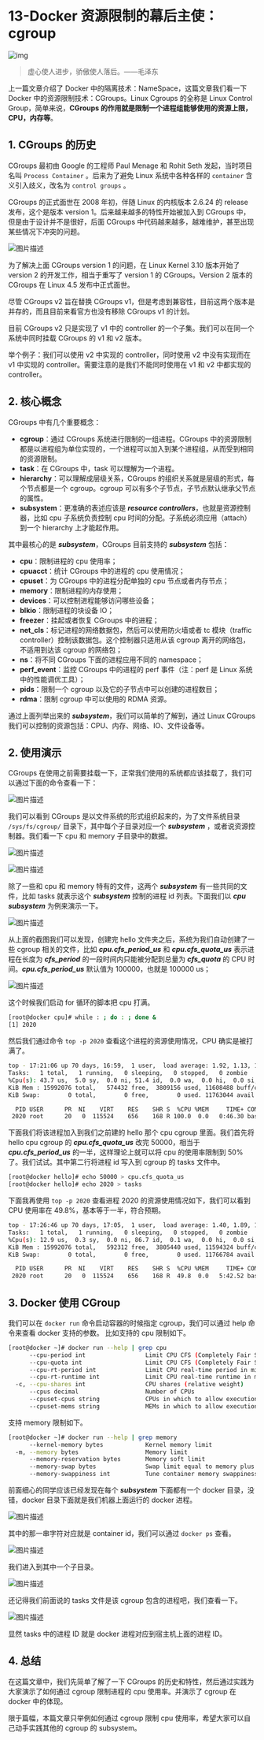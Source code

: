 # 13-Docker 资源限制的幕后主使：cgroup

![img](./assets/5f1680da0001139406400359.jpg)

> 虚心使人进步，骄傲使人落后。——毛泽东

上一篇文章介绍了 Docker 中的隔离技术：NameSpace，这篇文章我们看一下 Docker 中的资源限制技术：CGroups。Linux Cgroups 的全称是 Linux Control Group，简单来说，**CGroups 的作用就是限制一个进程组能够使用的资源上限，CPU，内存等**。

## 1. CGroups 的历史

CGroups 最初由 Google 的工程师 Paul Menage 和 Rohit Seth 发起，当时项目名叫 `Process Container` 。后来为了避免 Linux 系统中各种各样的 `container` 含义引入歧义，改名为 `control groups` 。

CGroups 的正式面世在 2008 年初，伴随 Linux 的内核版本 2.6.24 的 release 发布，这个是版本 version 1。后来越来越多的特性开始被加入到 CGroups 中，但是由于设计并不是很好，后面 CGroups 中代码越来越多，越难维护，甚至出现某些情况下冲突的问题。

![图片描述](./assets/5f3a1c730001f24e08000450.png)

为了解决上面 CGroups version 1 的问题，在 Linux Kernel 3.10 版本开始了 version 2 的开发工作，相当于重写了 version 1 的 CGroups。Version 2 版本的 CGroups 在 Linux 4.5 发布中正式面世。

尽管 CGroups v2 旨在替换 CGroups v1，但是考虑到兼容性，目前这两个版本是并存的，而且目前来看官方也没有移除 CGroups v1 的计划。

目前 CGroups v2 只是实现了 v1 中的 controller 的一个子集。我们可以在同一个系统中同时挂载 CGroups 的 v1 和 v2 版本。

举个例子：我们可以使用 v2 中实现的 controller，同时使用 v2 中没有实现而在 v1 中实现的 controller。需要注意的是我们不能同时使用在 v1 和 v2 中都实现的 controller。

## 2. 核心概念

CGroups 中有几个重要概念：

- **cgroup**：通过 CGroups 系统进行限制的一组进程。CGroups 中的资源限制都是以进程组为单位实现的，一个进程可以加入到某个进程组，从而受到相同的资源限制。
- **task**：在 CGroups 中，task 可以理解为一个进程。
- **hierarchy**：可以理解成层级关系，CGroups 的组织关系就是层级的形式，每个节点都是一个 cgroup。cgroup 可以有多个子节点，子节点默认继承父节点的属性。
- **subsystem**：更准确的表述应该是 ***resource controllers***，也就是资源控制器，比如 cpu 子系统负责控制 cpu 时间的分配。子系统必须应用（attach）到一个 hierarchy 上才能起作用。

其中最核心的是 ***subsystem***，CGroups 目前支持的 ***subsystem*** 包括：

- **cpu**：限制进程的 cpu 使用率；
- **cpuacct**：统计 CGroups 中的进程的 cpu 使用情况；
- **cpuset**：为 CGroups 中的进程分配单独的 cpu 节点或者内存节点；
- **memory**：限制进程的内存使用；
- **devices**：可以控制进程能够访问哪些设备；
- **blkio**：限制进程的块设备 IO；
- **freezer**：挂起或者恢复 CGroups 中的进程；
- **net_cls**：标记进程的网络数据包，然后可以使用防火墙或者 tc 模块（traffic controller）控制该数据包。这个控制器只适用从该 cgroup 离开的网络包，不适用到达该 cgroup 的网络包；
- **ns**：将不同 CGroups 下面的进程应用不同的 namespace；
- **perf_event**：监控 CGroups 中的进程的 perf 事件（注：perf 是 Linux 系统中的性能调优工具）；
- **pids**：限制一个 cgroup 以及它的子节点中可以创建的进程数目；
- **rdma**：限制 cgroup 中可以使用的 RDMA 资源。

通过上面列举出来的 ***subsystem***，我们可以简单的了解到，通过 Linux CGroups 我们可以控制的资源包括：CPU、内存、网络、IO、文件设备等。

## 2. 使用演示

CGroups 在使用之前需要挂载一下，正常我们使用的系统都应该挂载了，我们可以通过下面的命令查看一下：

![图片描述](./assets/5f3a1c87000188e811360290.png)

我们可以看到 CGroups 是以文件系统的形式组织起来的，为了文件系统目录 `/sys/fs/cgroup/` 目录下，其中每个子目录对应一个 ***subsystem*** ，或者说资源控制器。我们看一下 cpu 和 memory 子目录中的数据。

![图片描述](./assets/5f3a1c9000019ca115880098.png)

![图片描述](./assets/5f3a1c990001131e16190221.png)

除了一些和 cpu 和 memory 特有的文件，这两个 ***subsystem*** 有一些共同的文件，比如 tasks 就表示这个 ***subsystem*** 控制的进程 id 列表。下面我们以 ***cpu subsystem*** 为例来演示一下。

![图片描述](./assets/5f3a1ca200014ba715310146.png)

从上面的截图我们可以发现，创建完 hello 文件夹之后，系统为我们自动创建了一些 cgroup 相关的文件，比如 ***cpu.cfs_period_us*** 和 ***cpu.cfs_quota_us*** 表示进程在长度为 ***cfs_period*** 的一段时间内只能被分配到总量为 ***cfs_quota*** 的 CPU 时间。***cpu.cfs_period_us*** 默认值为 100000，也就是 100000 us；

![图片描述](./assets/5f3a1caa0001b36914500124.png)

这个时候我们启动 for 循环的脚本把 cpu 打满。

```bash
[root@docker cpu]# while : ; do : ; done &
[1] 2020
```

然后我们通过命令 `top -p 2020` 查看这个进程的资源使用情况，CPU 确实是被打满了。

```bash
top - 17:21:06 up 70 days, 16:59,  1 user,  load average: 1.92, 1.13, 1.02
Tasks:   1 total,   1 running,   0 sleeping,   0 stopped,   0 zombie
%Cpu(s): 43.7 us,  5.0 sy,  0.0 ni, 51.4 id,  0.0 wa,  0.0 hi,  0.0 si,  0.0 st
KiB Mem : 15992076 total,   574432 free,  3809156 used, 11608488 buff/cache
KiB Swap:        0 total,        0 free,        0 used. 11763044 avail Mem

  PID USER      PR  NI    VIRT    RES    SHR S  %CPU %MEM     TIME+ COMMAND
 2020 root      20   0  115524    656    168 R 100.0  0.0   0:46.30 bash
```

下面我们将该进程加入到我们之前建的 hello 那个 cpu cgroup 里面。我们首先将 hello cpu cgroup 的 ***cpu.cfs_quota_us*** 改完 50000，相当于 ***cpu.cfs_period_us*** 的一半，这样理论上就可以将 cpu 的使用率限制到 50% 了。我们试试。其中第二行将进程 id 写入到 cgroup 的 tasks 文件中。

```bash
[root@docker hello]# echo 50000 > cpu.cfs_quota_us
[root@docker hello]# echo 2020 > tasks
```

下面我再使用 `top -p 2020` 查看进程 2020 的资源使用情况如下，我们可以看到 CPU 使用率在 49.8%，基本等于一半，符合预期。

```bash
top - 17:26:46 up 70 days, 17:05,  1 user,  load average: 1.40, 1.89, 1.44
Tasks:   1 total,   1 running,   0 sleeping,   0 stopped,   0 zombie
%Cpu(s): 12.9 us,  0.3 sy,  0.0 ni, 86.7 id,  0.1 wa,  0.0 hi,  0.0 si,  0.0 st
KiB Mem : 15992076 total,   592312 free,  3805440 used, 11594324 buff/cache
KiB Swap:        0 total,        0 free,        0 used. 11766784 avail Mem

  PID USER      PR  NI    VIRT    RES    SHR S  %CPU %MEM     TIME+ COMMAND
 2020 root      20   0  115524    656    168 R  49.8  0.0   5:42.52 bash
```

## 3. Docker 使用 CGroup

我们可以在 `docker run` 命令启动容器的时候指定 cgroup，我们可以通过 help 命令来查看 docker 支持的参数。 比如支持的 cpu 限制如下。

```bash
[root@docker ~]# docker run --help | grep cpu
      --cpu-period int                 Limit CPU CFS (Completely Fair Scheduler) period
      --cpu-quota int                  Limit CPU CFS (Completely Fair Scheduler) quota
      --cpu-rt-period int              Limit CPU real-time period in microseconds
      --cpu-rt-runtime int             Limit CPU real-time runtime in microseconds
  -c, --cpu-shares int                 CPU shares (relative weight)
      --cpus decimal                   Number of CPUs
      --cpuset-cpus string             CPUs in which to allow execution (0-3, 0,1)
      --cpuset-mems string             MEMs in which to allow execution (0-3, 0,1)
```

支持 memory 限制如下。

```bash
[root@docker ~]# docker run --help | grep memory
      --kernel-memory bytes            Kernel memory limit
  -m, --memory bytes                   Memory limit
      --memory-reservation bytes       Memory soft limit
      --memory-swap bytes              Swap limit equal to memory plus swap: '-1' to enable unlimited swap
      --memory-swappiness int          Tune container memory swappiness (0 to 100) (default -1)
```

前面细心的同学应该已经发现在每个 ***subsystem*** 下面都有一个 docker 目录，没错，docker 目录下面就是我们机器上面运行的 docker 进程。

![图片描述](./assets/5f3a1cb60001759e14060194.png)

其中的那一串字符对应就是 container id，我们可以通过 `docker ps` 查看。

![图片描述](./assets/5f3a1cbd0001884017900195.png)

我们进入到其中一个子目录。

![图片描述](./assets/5f3a1cc400019ef115440122.png)

还记得我们前面说的 tasks 文件是该 cgroup 包含的进程吧，我们查看一下。

![图片描述](./assets/5f3a1ccc00016a4519040317.png)

显然 tasks 中的进程 ID 就是 docker 进程对应到宿主机上面的进程 ID。

## 4. 总结

在这篇文章中，我们先简单了解了一下 CGroups 的历史和特性，然后通过实践为大家演示了如何通过 cgroup 限制进程的 cpu 使用率。并演示了 cgroup 在 docker 中的体现。

限于篇幅，本篇文章只举例如何通过 cgroup 限制 cpu 使用率，希望大家可以自己动手实践其他的 cgroup 的 subsystem。